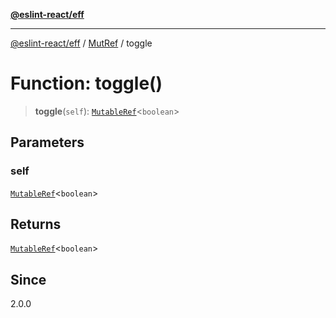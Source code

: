 [**@eslint-react/eff**](../../../README.md)

***

[@eslint-react/eff](../../../README.md) / [MutRef](../README.md) / toggle

# Function: toggle()

> **toggle**(`self`): [`MutableRef`](../interfaces/MutableRef.md)\<`boolean`\>

## Parameters

### self

[`MutableRef`](../interfaces/MutableRef.md)\<`boolean`\>

## Returns

[`MutableRef`](../interfaces/MutableRef.md)\<`boolean`\>

## Since

2.0.0
